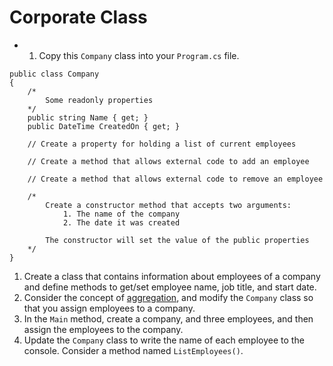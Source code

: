 # Corporate Class
   * 1. Copy this `Company` class into your `Program.cs` file.

    public class Company
    {
        /*
            Some readonly properties
        */
        public string Name { get; }
        public DateTime CreatedOn { get; }
    
        // Create a property for holding a list of current employees
    
        // Create a method that allows external code to add an employee
    
        // Create a method that allows external code to remove an employee
    
        /*
            Create a constructor method that accepts two arguments:
                1. The name of the company
                2. The date it was created
    
            The constructor will set the value of the public properties
        */
    }

1. Create a class that contains information about employees of a company and define methods to get/set employee name, job title, and start date.
2. Consider the concept of [aggregation](https://github.com/nss-evening-cohort-8/bangazon-inc/blob/master/orientation/09_RELATIONSHIPS.md#aggregation), and modify the `Company` class so that you assign employees to a company.
3. In the `Main` method, create a company, and three employees, and then assign the employees to the company.
4. Update the `Company` class to write the name of each employee to the console. Consider a method named `ListEmployees()`.